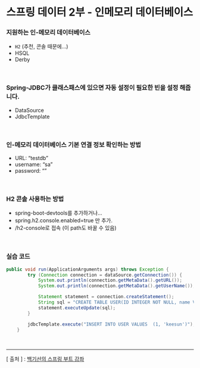 스프링 데이터 2부 - 인메모리 데이터베이스
===

### 지원하는 인-메모리 데이터베이스
  + `H2` (추천, 콘솔 때문에...)
  + HSQL
  + Derby
  
<br/>

### Spring-JDBC가 클래스패스에 있으면 자동 설정이 필요한 빈을 설정 해줍니다.
  + DataSource
  + JdbcTemplate
    
<br/>

### 인-메모리 데이터베이스 기본 연결 정보 확인하는 방법
  + URL: “testdb”
  + username: “sa”
  + password: “”
    
<br/>

### H2 콘솔 사용하는 방법
  + spring-boot-devtools를 추가하거나...
  + spring.h2.console.enabled=true 만 추가.
  + /h2-console로 접속 (이 path도 바꿀 수 있음)
  
<br/>

### 실습 코드
```java
public void run(ApplicationArguments args) throws Exception {
        try (Connection connection = dataSource.getConnection()) {
            System.out.println(connection.getMetaData().getURL());
            System.out.println(connection.getMetaData().getUserName());

            Statement statement = connection.createStatement();
            String sql = "CREATE TABLE USER(ID INTEGER NOT NULL, name VARCHAR (255), PRIMARY KEY (id))";
            statement.executeUpdate(sql);
        }

        jdbcTemplate.execute("INSERT INTO USER VALUES  (1, 'keesun')");   // 스프링이 제공하는 jdbc. 위의 코드보다 가독성이 좋다.
    }
```

<br/>

---
[ 출처 ] : [백기선의 스프링 부트 강좌](https://www.inflearn.com/course/%EC%8A%A4%ED%94%84%EB%A7%81%EB%B6%80%ED%8A%B8/)
